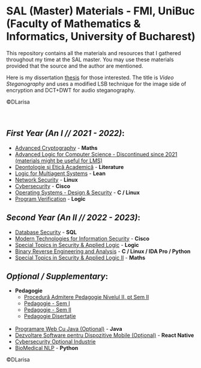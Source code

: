 # SAL (Master) Materials - FMI, UniBuc (Faculty of Mathematics & Informatics, University of Bucharest)
This repository contains all the materials and resources that I gathered throughout my time at the SAL master. You may use these materials provided that the source and the author are mentioned.

Here is my dissertation [thesis](https://github.com/DLarisa/Dissertation) for those interested. The title is *Video Steganography* and uses a modified LSB technique for the image side of encryption and DCT+DWT for audio steganography.

©DLarisa <br/><br/><br/>
## *First Year (An I // 2021 - 2022)*:
  - [Advanced Cryptography](https://github.com/DLarisa/SAL-Materials-FMI-Master-Degree/tree/master/Anul%20I%20(2021%20-%202022)/Sem%20I/Advanced%20Cryptography) - **Maths**
  - [Advanced Logic for Computer Science - Discontinued since 2021 (materials might be useful for LMS)](https://github.com/DLarisa/SAL-Materials-FMI-Master-Degree/tree/master/Anul%20I%20(2021%20-%202022)/Sem%20I/Logic%20for%20Multiagent%20Systems)
  - [Deontologie și Etică Academică](https://github.com/DLarisa/SAL-Materials-FMI-Master-Degree/tree/master/Anul%20I%20(2021%20-%202022)/Sem%20I/Deontologie%20%C8%99i%20Etic%C4%83%20Academic%C4%83) - **Literature**
  - [Logic for Multiagent Systems](https://github.com/DLarisa/SAL-Materials-FMI-Master-Degree/tree/master/Anul%20I%20(2021%20-%202022)/Sem%20I/Logic%20for%20Multiagent%20Systems) - **Lean**
  - [Network Security](https://github.com/DLarisa/SAL-Materials-FMI-Master-Degree/tree/master/Anul%20I%20(2021%20-%202022)/Sem%20I/Network%20Security) - **Linux**
  - [Cybersecurity](https://github.com/DLarisa/SAL-Materials-FMI-Master-Degree/tree/master/Anul%20I%20(2021%20-%202022)/Sem%20II/Cybersecurity) - **Cisco**
  - [Operating Systems - Design & Security](https://github.com/DLarisa/SAL-Materials-FMI-Master-Degree/tree/master/Anul%20I%20(2021%20-%202022)/Sem%20II/Operating%20Systems%20-%20Design%20%26%20Security) - **C / Linux**
  - [Program Verification](https://github.com/DLarisa/SAL-Materials-FMI-Master-Degree/tree/master/Anul%20I%20(2021%20-%202022)/Sem%20II/Program%20Verification) - **Logic**

## *Second Year (An II // 2022 - 2023)*:
  - [Database Security](https://github.com/DLarisa/SAL-Materials-FMI-Master-Degree/tree/master/Anul%20II%20(2022%20-%202023)/Sem%20I/Database%20Security) - **SQL**
  - [Modern Technologies for Information Security](https://github.com/DLarisa/SAL-Materials-FMI-Master-Degree/tree/master/Anul%20II%20(2022%20-%202023)/Sem%20I/Modern%20Technologies%20for%20Information%20Security) - **Cisco**
  - [Special Topics in Security & Applied Logic](https://github.com/DLarisa/SAL-Materials-FMI-Master-Degree/tree/master/Anul%20II%20(2022%20-%202023)/Sem%20I/Special%20Topics%20in%20Security%20%26%20Applied%20Logic) - **Logic**
  - [Binary Reverse Engineering and Analysis](https://github.com/DLarisa/SAL-Materials-FMI-Master-Degree/tree/master/Anul%20II%20(2022%20-%202023)/Sem%20II/Binary%20Reverse%20Engineering%20and%20Analysis) - **C / Linux / IDA Pro / Python**
  - [Special Topics in Security & Applied Logic II](https://github.com/DLarisa/SAL-Materials-FMI-Master-Degree/tree/master/Anul%20II%20(2022%20-%202023)/Sem%20II/Special%20Topics%20in%20Security%20%26%20Applied%20Logic%20II) - **Maths**
  
  

## *Opțional / Supplementary*:
  - **Pedagogie**
    - [Procedură Admitere Pedagogie Nivelul II, pt Sem II](https://github.com/DLarisa/SAL-Materials-FMI-Master-Degree/tree/master/Anul%20I%20(2021%20-%202022)/Sem%20I/Procedur%C4%83%20Admitere%20Pedagogie%20Nivelul%20II%2C%20pt%20Sem%20II%20(Op%C8%9Bional))
	- [Pedagogie - Sem I](https://github.com/DLarisa/SAL-Materials-FMI-Master-Degree/tree/master/Anul%20I%20(2021%20-%202022)/Sem%20II/Pedagogie%20-%20Sem%20I)
	- [Pedagogie - Sem II](https://github.com/DLarisa/SAL-Materials-FMI-Master-Degree/tree/master/Anul%20II%20(2022%20-%202023)/Sem%20I/Pedagogie%20-%20Sem%20II)
	- [Pedagogie Disertație](https://github.com/DLarisa/SAL-Materials-FMI-Master-Degree/tree/master/Anul%20II%20(2022%20-%202023)/Sem%20II/Pedagogie%20Diserta%C8%9Bie)
	<br/>
  - [Programare Web Cu Java (Opțional)](https://github.com/DLarisa/SAL-Materials-FMI-Master-Degree/tree/master/Anul%20I%20(2021%20-%202022)/Sem%20I/Programare%20Web%20Cu%20Java%20(Op%C8%9Bional)) - **Java**
  - [Dezvoltare Software pentru Dispozitive Mobile (Opțional)](https://github.com/DLarisa/SAL-Materials-FMI-Master-Degree/tree/master/Anul%20I%20(2021%20-%202022)/Sem%20II/Dezvoltare%20Software%20pentru%20Dispozitive%20Mobile) - **React Native**
  - [Cybersecurity Opțional Industrie](https://github.com/DLarisa/SAL-Materials-FMI-Master-Degree/tree/master/Anul%20II%20(2022%20-%202023)/Sem%20I/Cybersecurity%20Op%C8%9Bional%20Industrie)
  - [BioMedical NLP](https://github.com/DLarisa/SAL-Materials-FMI-Master-Degree/tree/master/Anul%20II%20(2022%20-%202023)/Sem%20II/BioMedical%20NLP) - **Python**

©DLarisa
